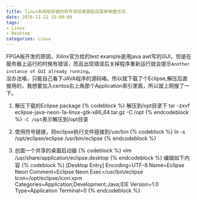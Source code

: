 ```yaml
---
title: linux系统给安装的软件添加桌面启动菜单快捷方式
date: 2016-11-22 15:09:09
tags: 
- Linux
- Desktop
categories: Linux
---
```


FPGA板开发的原因，Xilinx官方给的test example是用java awt写的GUI，但是在服务器上运行的时候有错误，而且出现错误后关掉程序重新运行就会提示`Another instance of GUI already running`。  
没办法咯，只能自己看下JAVA程序的源码咯。所以就下载了个Eclipse,解压后直接用的，我想要加入centos右上角那个Application索引里面，所以就上网搜了一下。

<!-- more -->
1. 解压下载的Eclipse package
{% codeblock %}
解压到/opt目录下
tar -zxvf eclipse-java-neon-1a-linux-gtk-x86_64.tar.gz -C /opt
{% endcodeblock %}
`-C /opt`表示解压到/opt目录

2. 使用符号链接，将eclipse执行文件链接到/usr/bin
{% codeblock %}
ln -s /opt/eclipse/eclipse /usr/bin/eclipse
{% endcodeblock %}

3. 创面一个共享的桌面启动器
{% codeblock %}
vim /usr/share/application/eclipse.desktop
{% endcodeblock %}
编辑如下内容
{% codeblock %}
[Desktop Entry]
Encoding=UTF-8
Name=Eclipse Neon
Comment=Eclipse Neon
Exec=/usr/bin/eclipse
Icon=/opt/eclipse/icon.xpm
Categories=Application;Development;Java;IDE
Version=1.0
Type=Application
Terminal=0
{% endcodeblock %}
